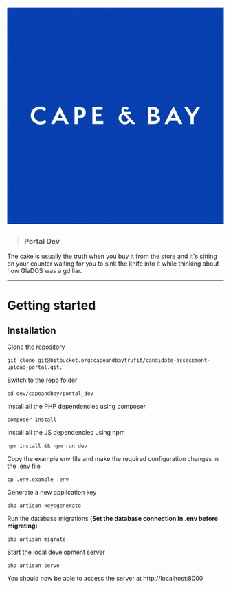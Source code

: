 # ![Laravel Example App](logo.jpeg)



> ### Portal Dev

The cake is usually the truth when you buy it from the store and it's sitting on your counter waiting for you to sink the knife into it while thinking about how GlaDOS was a gd liar.

----------
# Getting started

## Installation

Clone the repository

    git clone git@bitbucket.org:capeandbaytrufit/candidate-assessment-upload-portal.git.

Switch to the repo folder

    cd dev/capeandbay/portal_dev

Install all the PHP dependencies using composer

    composer install

Install all the JS dependencies using npm

    npm install && npm run dev

Copy the example env file and make the required configuration changes in the .env file

    cp .env.example .env

Generate a new application key

    php artisan key:generate

Run the database migrations (**Set the database connection in .env before migrating**)

    php artisan migrate

Start the local development server

    php artisan serve

You should now be able to access the server at http://localhost:8000



